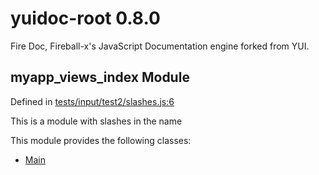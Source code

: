
# yuidoc-root 0.8.0

Fire Doc, Fireball-x&#x27;s JavaScript Documentation engine forked from YUI.


## myapp_views_index Module



Defined in [tests/input/test2/slashes.js:6](../files/tests_input_test2_slashes.js.html#l6)



This is a module with slashes in the name


This module provides the following classes:
  - [Main](../classes/Main.md)



